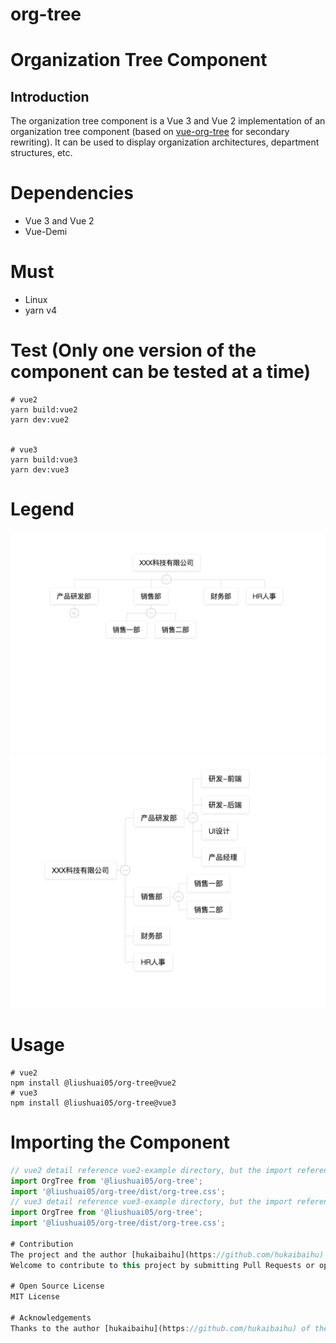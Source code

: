# org-tree

# Organization Tree Component
## Introduction
The organization tree component is a Vue 3 and Vue 2 implementation of an organization tree component (based on [vue-org-tree](https://github.com/hukaibaihu/vue-org-tree) for secondary rewriting). It can be used to display organization architectures, department structures, etc.


# Dependencies
- Vue 3 and Vue 2
- Vue-Demi

# Must
- Linux 
- yarn v4

# Test (Only one version of the component can be tested at a time)

```shell
# vue2
yarn build:vue2
yarn dev:vue2


# vue3
yarn build:vue3
yarn dev:vue3
```

# Legend
![default](./doc/default.png)
![horizontal](./doc/horizontal.png)

# Usage
```shell
# vue2 
npm install @liushuai05/org-tree@vue2
# vue3 
npm install @liushuai05/org-tree@vue3
```
# Importing the Component
```js
// vue2 detail reference vue2-example directory, but the import reference is as follows
import OrgTree from '@liushuai05/org-tree';
import '@liushuai05/org-tree/dist/org-tree.css';
// vue3 detail reference vue3-example directory, but the import reference is as follows
import OrgTree from '@liushuai05/org-tree';
import '@liushuai05/org-tree/dist/org-tree.css';

# Contribution
The project and the author [hukaibaihu](https://github.com/hukaibaihu) of the project [vue-org-tree](https://github.com/hukaibaihu/vue-org-tree) only implemented the Vue 3 version. The Vue 2 version is compatible with horizontal architecture diagrams, and other features are not processed for the time being. 
Welcome to contribute to this project by submitting Pull Requests or opening Issues to improve it.

# Open Source License
MIT License

# Acknowledgements
Thanks to the author [hukaibaihu](https://github.com/hukaibaihu) of the project [vue-org-tree](https://github.com/hukaibaihu/vue-org-tree) for providing the inspiration and code.


